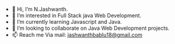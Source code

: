 - 👋 Hi, I’m N.Jashwanth.
- 👀 I’m interested in Full Stack java Web Development.
- 🌱 I’m currently learning Javascript and Java.
- 💞️ I’m looking to collaborate on Java Web Development projects.
- 📫 Reach me Via mail: jashwanthbablu18@gmail.com

<!---
Jashwanthbablu18/Jashwanthbablu18 is a ✨ special ✨ repository because its `README.md` (this file) appears on your GitHub profile.
You can click the Preview link to take a look at your changes.
--->
